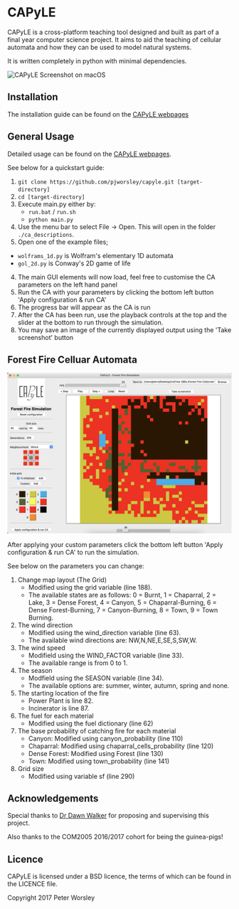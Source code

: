 # CAPyLE
CAPyLE is a cross-platform teaching tool designed and built as part of a final year computer science project. It aims to aid the teaching of cellular automata and how they can be used to model natural systems.

It is written completely in python with minimal dependencies.

![CAPyLE Screenshot on macOS](http://pjworsley.github.io/capyle/sample.png)

## Installation
The installation guide can be found on the [CAPyLE webpages](http://pjworsley.github.io/capyle/installationguide.html)

## General Usage
Detailed usage can be found on the [CAPyLE webpages](http://pjworsley.github.io/capyle/).

See below for a quickstart guide:

1. `git clone https://github.com/pjworsley/capyle.git [target-directory]`
2. `cd [target-directory]`
3. Execute main.py either by:
    * `run.bat` / `run.sh`
    * `python main.py`
2. Use the menu bar to select File -> Open. This will open in the folder `./ca_descriptions`.
3. Open one of the example files;
  - `wolframs_1d.py` is Wolfram's elementary 1D automata
  - `gol_2d.py` is Conway's 2D game of life
4. The main GUI elements will now load, feel free to customise the CA parameters on the left hand panel
5. Run the CA with your parameters by clicking the bottom left button 'Apply configuration & run CA'
6. The progress bar will appear as the CA is run
7. After the CA has been run, use the playback controls at the top and the slider at the bottom to run through the simulation.
8. You may save an image of the currently displayed output using the 'Take screenshot' button

## Forest Fire Celluar Automata

![Forest Fire Sceenshot](forest-fire-demo.png)

After applying your custom parameters click the bottom left button 'Apply configuration & run CA' to run the simulation.

See below on the parameters you can change:
1. Change map layout (The Grid)
    - Modified using the grid variable (line 188).
    - The available states are as follows: 0 = Burnt, 1 = Chaparral, 2 = Lake, 3 = Dense Forest, 4 = Canyon, 5 = Chaparral-Burning, 6 = Dense Forest-Burning, 7 = Canyon-Burning, 8 = Town, 9 = Town Burning.
2. The wind direction
    - Modified using the wind_direction variable (line 63).
    - The available wind directions are: NW,N,NE,E,SE,S,SW,W.
3. The wind speed
    - Modifield using the WIND_FACTOR variable (line 33).
    - The available range is from 0 to 1.
4. The season
    - Modfield using the SEASON variable (line 34).
    - The available options are: summer, winter, autumn, spring and none.
5. The starting location of the fire
    - Power Plant is line 82.
    - Incinerator is line 87.
6. The fuel for each material
    - Modified using the fuel dictionary (line 62)
7. The base probability of catching fire for each material
    - Canyon: Modified using canyon_probability (line 110)
    - Chaparral: Modified using chaparral_cells_probability (line 120)
    - Dense Forest: Modified using Forest (line 130)
    - Town: Modified using town_probability (line 141)
8. Grid size
    - Modified using variable sf (line 290)

  
## Acknowledgements
Special thanks to [Dr Dawn Walker](http://staffwww.dcs.shef.ac.uk/people/D.Walker/) for proposing and supervising this project.

Also thanks to the COM2005 2016/2017 cohort for being the guinea-pigs!

## Licence
CAPyLE is licensed under a BSD licence, the terms of which can be found in the LICENCE file.

Copyright 2017 Peter Worsley
